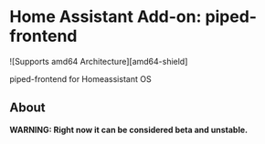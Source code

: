 # Home Assistant Add-on: piped-frontend

![Supports amd64 Architecture][amd64-shield]

piped-frontend for Homeassistant OS

## About

**WARNING: Right now it can be considered beta and unstable.**
